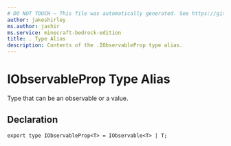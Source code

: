 ```yaml
---
# DO NOT TOUCH — This file was automatically generated. See https://github.com/mojang/minecraftapidocsgenerator to modify descriptions, examples, etc.
author: jakeshirley
ms.author: jashir
ms.service: minecraft-bedrock-edition
title: . Type Alias
description: Contents of the .IObservableProp type alias.
---
```

# IObservableProp Type Alias

Type that can be an observable or a value.

## Declaration
`export type IObservableProp<T> = IObservable<T> | T;`

